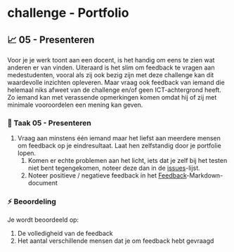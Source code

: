 # challenge - Portfolio
## :chart_with_upwards_trend: 05 - Presenteren

Voor je je werk toont aan een docent, is het handig om eens te zien wat anderen er van vinden. Uiteraard is het slim om feedback te vragen aan medestudenten, vooral als zij ook bezig zijn met deze challenge kan dit waardevolle inzichten opleveren. Maar vraag ook feedback van iemand die helemaal niks afweet van de challenge en/of geen ICT-achtergrond heeft. Zo iemand kan met verassende opmerkingen komen omdat hij of zij met minimale vooroordelen een mening kan geven.

### :hammer: Taak 05 - Presenteren

1. Vraag aan minstens één iemand maar het liefst aan meerdere mensen om feedback op je eindresultaat. Laat hen zelfstandig door je portfolie lopen. 
   1. Komen er echte problemen aan het licht, iets dat je zelf bij het testen niet bent tegengekomen, noteer deze dan in de [issues](../Taak04-Testen/student-issues.md)-lijst. 
   2. Noteer positieve / negatieve feedback in het [Feedback](student-feedback.md)-Markdown-document

### :zap: Beoordeling

Je wordt beoordeeld op:  

1. De volledigheid van de feedback
2. Het aantal verschillende mensen dat je om feedback hebt gevraagd